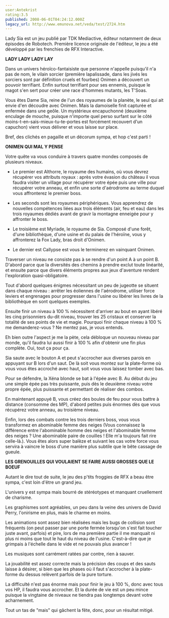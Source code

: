 ```yaml
---
user:Antekrist
rating:3.5
published: 2008-06-01T04:24:12.000Z
legacy_url: http://www.emunova.net/veda/test/2724.htm
---
```

Lady Sia est un jeu publié par TDK Mediactive, éditeur notamment de deux épisodes de Robotech. Première licence originale de l'éditeur, le jeu a été développé par les frenchies de RFX Interactive.  

  

**LADY LADY LADY LAY**  

Dans un univers héroïco-fantaisiste que personne n'appelle puisqu'il n'a pas de nom, le vilain sorcier (première lapalissade, dans les jivés les sorciers sont par définition cruels et fourbes) Onimen a découvert un pouvoir terrifiant. Enfin surtout terrifiant pour ses ennemis, puisque le magot s'en sert pour créer une race d'hommes mutants, les T'Soas.  

Vous êtes Dame Sia, reine de l'un des royaumes de la planète, le seul qui ait envie d'en découdre avec Onimen. Mais la damoiselle finit capturée et enfermée dans une geôle. Un mystérieux encapuchonné (deuxième enculage de mouche, puisque n'importe quel perso surfant sur le côté moins-t-en-sais-mieux-tu-te-portes est forcément recouvert d'un capuchon) vient vous délivrer et vous laisse sur place.  

Bref, des clichés en pagaille et un décorum sympa, et hop c'est parti !  

  

**ONIMEN QUI MAL Y PENSE**  

Votre quête va vous conduire à travers quatre mondes composés de plusieurs niveaux.  

- Le premier est Althorre, le royaume des humains, où vous devrez récupérer vos attributs royaux : après votre évasion du château il vous faudra visiter un village pour récupérer votre épée puis une ville pour récupérer votre anneau, et enfin une sorte d'aérodrome au terme duquel vous affronterez le premier boss.  

- Les seconds sont les royaumes périphériques. Vous apprendrez de nouvelles compétences liées aux trois éléments (air, feu et eau) dans les trois royaumes dédiés avant de gravir la montagne enneigée pour y affronter le boss.  

- Le troisième est Myriade, le royaume de Sia. Composé d'une forêt, d'une bibliothèque, d'une usine et du palais de l'héroïne, vous y affronterez la Fox Lady, bras droit d'Onimen.  

- Le dernier est Callypse est vous le terminerez en vainquant Onimen.  

  

Traverser un niveau ne consiste pas à se rendre d'un point A à un point B. D'abord parce que la diversités des chemins à prendre exclut toute linéarité, et ensuite parce que divers éléments propres aux jeux d'aventure rendent l'exploration quasi-obligatoire.  

Tout d'abord quelques énigmes nécessitant un peu de jugeotte se situent dans chaque niveau : arrêter les éoliennes de l'aérodrome, utiliser force leviers et engrenages pour progresser dans l'usine ou libérer les livres de la bibliothèque en sont quelques exemples.  

Ensuite finir un niveau à 100 % nécessitent d'arriver au bout en ayant libéré les cinq prisonniers du-dit niveau, trouver les 25 cristaux et conserver la totalité de ses points de vie et magie. Pourquoi finir chaque niveau à 100 % me demanderez-vous ? Ne mentez pas, je vous entends.  

Eh bien outre l'aspect je me la pète, cela débloque un nouveau niveau par monde, qu'il faudra lui aussi finir à 100 % afin d'obtenir une fin plus complète. Oui, tout ça pour ça.  

  

Sia saute avec le bouton A et peut s'accrocher aux diverses parois en appuyant sur B lors d'un saut. De là soit vous montez sur la plate-forme où vous vous êtes accroché avec haut, soit vous vous laissez tomber avec bas.  

Pour se défendre, la Xéna blonde se bat à l'épée avec B. Au début du jeu une simple épée pas très puissante, puis dès le deuxième niveau votre propre épée, plus puissante et permettant de réaliser des combos.  

En maintenant appuyé B, vous créez des boules de feu pour vous battre à distance (consomme des MP), d'abord petites puis énormes dès que vous récupérez votre anneau, au troisième niveau.  

Enfin, lors des combats contre les trois derniers boss, vous vous transformez en abominable femme des neiges (Vous connaissez la différence entre l'abominable homme des neiges et l'abominable femme des neiges ? Une abominable paire de couilles ! Elle m'a toujours fait rire celle-là.). Vous êtes alors super balèze et suivant les cas votre force vous servira à vaincre le boss d'une manière plus subtile que le bête cassage de gueule.  

  

**LES GRENOUILLES QUI VOULAIENT SE FAIRE AUSSI GROSSES QUE LE BOEUF**  

Autant le dire tout de suite, le jeu des p'tits froggies de RFX a beau être sympa, c'est loin d'être un grand jeu.  

L'univers y est sympa mais bourré de stéréotypes et manquant cruellement de charisme.  

Les graphismes sont agréables, un peu dans la veine des univers de David Perry, l'onirisme en plus, mais le charme en moins.  

Les animations sont assez bien réalisées mais les bugs de collision sont fréquents (on peut passer par une porte fermée lorsqu'on s'est fait toucher juste avant, parfois) et pire, lors de ma première partie il me manquait ni plus ni moins que tout le haut du niveau de l'usine. C'est-à-dire que je grimpais à l'échelle dans le vide et ne pouvais plus avancer !  

Les musiques sont carrément ratées par contre, rien à sauver.  

La jouabilité est assez correcte mais la précision des coups et des sauts laisse à désirer, si bien que les phases où il faut s'accrocher à la plate-forme du dessus relèvent parfois de la pure torture.  

La difficulté n'est pas énorme mais pour finir le jeu à 100 %, donc avec tous vos HP, il faudra vous accrocher. Et la durée de vie est un peu mince puisque la vingtaine de niveaux ne tiendra pas longtemps devant votre acharnement.  

Tout un tas de "mais" qui gâchent la fête, donc, pour un résultat mitigé.